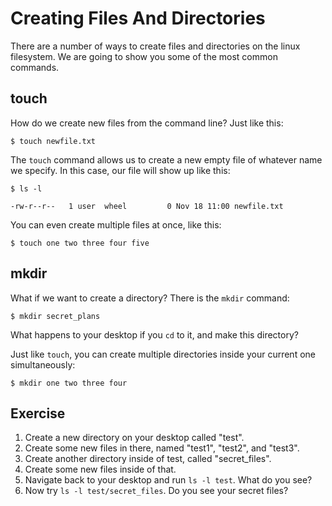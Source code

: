 # Creating Files And Directories

There are a number of ways to create files and directories on the linux filesystem. We are going to show you some of the most common commands.

## touch

How do we create new files from the command line? Just like this:

```
$ touch newfile.txt
```

The `touch` command allows us to create a new empty file of whatever name we specify. In this case, our file will show up like this:

```
$ ls -l

-rw-r--r--   1 user  wheel         0 Nov 18 11:00 newfile.txt
```

You can even create multiple files at once, like this:

```
$ touch one two three four five
```

## mkdir

What if we want to create a directory?  There is the `mkdir` command:

```
$ mkdir secret_plans
```

What happens to your desktop if you `cd` to it, and make this directory?

Just like `touch`, you can create multiple directories inside your current one simultaneously:

```
$ mkdir one two three four
```

## Exercise
1. Create a new directory on your desktop called "test".
2. Create some new files in there, named "test1", "test2", and "test3".
3. Create another directory inside of test, called "secret_files".
4. Create some new files inside of that.
5. Navigate back to your desktop and run `ls -l test`.  What do you see?
6. Now try `ls -l test/secret_files`.  Do you see your secret files?

